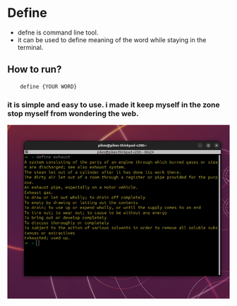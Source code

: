 # Define

- defne is command line tool.
- it can be used to define meaning of the word while staying in the terminal.

## How to run?

``` bash 
    define {YOUR WORD}
```
### it is simple and easy to use. i made it keep myself in the zone stop myself from wondering the web.

![alt text](assets/deine.png)